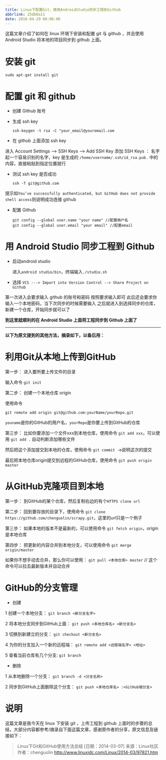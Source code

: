 ```yaml
---
title: Linux下配置Git，使用AndroidStudio同步工程到Github
abbrlink: 25db0a11
date: 2016-04-29 06:06:06
---
```


这篇文章介绍了如何在 linux 环境下安装和配置 git 与 github ，并且使用 Android Studio 将本地的项目同步到 github 上面。

# 安装 git

```
sudo apt-gat install git
```

# 配置 git 和 github

- 创建 Github 账号

- 生成 ssh key

  ```
  ssh-keygen -t rsa -C "your_email@youremail.com
  ```

- 在 github 上面添加 ssh key

进入 Account Settings –> SSH Keys –> Add SSH Key 添加 SSH Keys ：
名字起一个容易识别的名字，key 是生成的 `/home/username/.ssh/id_rsa.pub.` 中的内容，直接粘贴到指定位置就行

- 测试 ssh key 是否成功

  ```
  ssh -T git@github.com
  ```

提示如`You’ve successfully authenticated, but GitHub does not provide shell access`则说明成功连接 github

- 配置 Github

  ```
  git config --global user.name "your name" //配置用户名
  git config --global user.email "your email" //配置email
  ```

# 用 Android Studio 同步工程到 Github

- 启动android studio

  进入`android studio/bin`，终端输入`./studio.sh`

- 选择 `VCS ---> Import into Version Control --> Share Project on Github`

第一次进入会要求输入 github 的账号和密码 按照要求输入即可
此后还会要求你输入一个本地密码，当下次同步的时候需要输入
之后就进入到选择同步的仓库，新建一个仓库，开始同步就可以了

**到这里就顺利的在 Android Studio 上面将工程同步到 Github 上面了**

------

**以下为原文提到的其他方法，摘录如下，以备后用：**

# 利用Git从本地上传到GitHub

第一步： 进入要所要上传文件的目录

输入命令 `git init`

第二步： 创建一个本地仓库 origin

使用命令

```
git remote add origin git@github.com:yourName/yourRepo.git
```

`youname`是你的GitHub的用户名，`yourRepo`是你要上传到GitHub的仓库

第三步： 比如你要添加一个文件xxx到本地仓库，使用命令 `git add xxx`，可以使用 `git add .` 自动判断添加哪些文件

然后把这个添加提交到本地的仓库，使用命令 `git commit -m`说明这次的提交

最后把本地仓库origin提交到远程的GitHub仓库，使用命令 `git push origin master`

# 从GitHub克隆项目到本地

第一步： 到GitHub的某个仓库，然后复制右边的有个`HTTPS clone url`

第二步： 回到要存放的目录下，使用命令 `git clone https://github.com/chenguolin/scrapy.git`，这里的url只是一个例子

第三步： 如果本地的版本不是最新的，可以使用命令 `git fetch origin`，origin是本地仓库

第四步： 把更新的内容合并到本地分支，可以使用命令 `git merge origin/master`

如果你不想手动去合并，那么你可以使用：
`git pull <本地仓库> master` // 这个命令可以拉去最新版本并自动合并

# GitHub的分支管理

- 创建

1 创建一个本地分支： `git branch <新分支名字>`

2 将本地分支同步到GitHub上面： `git push <本地仓库名> <新分支名>`

3 切换到新建立的分支： `git checkout <新分支名>`

4 为你的分支加入一个新的远程端： `git remote add <远程端名字> <地址>`

5 查看当前仓库有几个分支: `git branch`

- 删除

1 从本地删除一个分支： `git branch -d <分支名称>`

2 同步到GitHub上面删除这个分支： `git push <本地仓库名> :<GitHub端分支>`

# 说明

这篇文章是我今天在 linux 下安装 git ，上传工程到 github 上面时的步骤的总结，大部分内容都参考/摘录自下面这篇文章，感谢原作者的分享，原文信息及链接如下：

> Linux下Git和GitHub使用方法总结
> [日期：2014-03-07] 来源：Linux社区 作者：chenguolin
> <http://www.linuxidc.com/Linux/2014-03/97821.htm>



